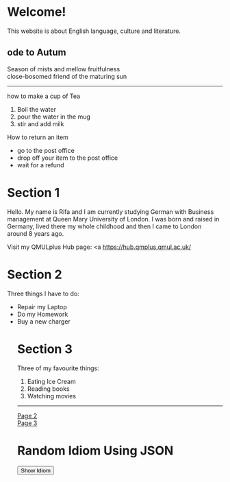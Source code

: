 <h1>Welcome!</h1>

<p> This website is about English language, culture and literature. </p>
<h2> ode to Autum</h2>
<p> 
Season of mists and mellow fruitfulness <br>
close-bosomed friend of the maturing sun<br>
  </p>
  <hr> 
 <p> how to make a cup of Tea </p>
 <ol>
  <li> Boil the water </li>
  <li> pour the water in the mug </li>
  <li> stir and add milk </li>
  </ol>
  <p> How to return an item </p>
<ul>
  <li> go to the post office  </li>
  <li>  drop off your item to the post office </li>
  <li> wait for a refund  </li>
  </ul> 

<h1> Section 1 </h1>

<p>  Hello. My name is Rifa and I am currently studying German with Business
management at Queen Mary University of London. I was born and raised in Germany, lived there my whole childhood 
and then I came to London around 8 years ago. 

Visit my QMULplus Hub page:
<a https://hub.qmplus.qmul.ac.uk/ </a>
</p>

<h1> Section 2 </h1>
<p> Three things I have to do: </p>
<ul> 
<li> Repair my Laptop </li>
<li> Do my Homework </li>
<li> Buy a new charger </li>

<h1> Section 3 </h1> 
<p> Three of my favourite things: </p>
<ol> 
<li> Eating Ice Cream </li>
<li> Reading books </li>
<li> Watching movies </li> 
</ol>

<Hr>
  
  <p>
  <a href="page2.html">Page 2</a> <br>
  <a href="page3.html">Page 3</a>
  </p>

<!DOCTYPE html>
<html>


<h1>Random Idiom Using JSON</h1>

<button type="button" class="new-quote button">Show Idiom</Button>
<dl id="quote"></dl>



<script>
const endpoint = 'https://martinbarge.github.io/sml5202-19-sts/datasets/idioms.json';

function getQuote() {
fetch(endpoint)
.then(function (response) {
return response.json();
})

.then(function(data){
let id = Math.floor(Math.random() * 5);
let idiom = (data.idioms[id].idiom);
let meaning = (data.idioms[id].meaning);
let example = (data.idioms[id].example);

document.querySelector("#quote").innerHTML = "<dt>" + idiom + "</dt>" 
+ "<dd><strong>Example:</strong> "+ example + "</dd><dd><strong>Meaning:</strong> " + meaning + "</dd>" ;

//console.log(data.idioms[id].idiom)
})

.catch(function () {
console.log("Error occurred");
});
}

const newQuoteButton = document.querySelector('.new-quote');
newQuoteButton.addEventListener('click',getQuote);

</script>
